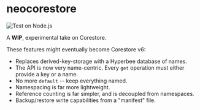 # neocorestore
![Test on Node.js](https://github.com/andrewosh/neocorestore/workflows/Test%20on%20Node.js/badge.svg)

A __WIP__, experimental take on Corestore.

These features might eventually become Corestore v6:
* Replaces derived-key-storage with a Hyperbee database of names.
* The API is now very name-centric. Every `get` operation must either provide a key or a name.
* No more `default` -- keep everything named.
* Namespacing is far more lightweight.
* Reference counting is far simpler, and is decoupled from namespaces.
* Backup/restore write capabilities from a "manifest" file.



